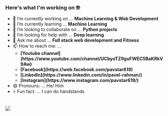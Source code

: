 ### Here's what I'm working on 🤓<br>



- 🔭 I’m currently working on ... <b>Machine Learning & Web Development</b>
- 🌱 I’m currently learning ... <b>Machine Learning</b>
- 👯 I’m looking to collaborate on ... <b>Python projects</b>
- 🤔 I’m looking for help with ... <b>Deep learning</b>
- 💬 Ask me about ... <b>Full stack web development and Fitness</b>
- 📫 How to reach me: ...
    <ul style="font-weight:bold;">
        <li>[Youtube channel](https://www.youtube.com/channel/UCbyoTZ9guFWEC5BaKRkV9Aw)</li>
        <li>[Facebook](https://web.facebook.com/pavstar619)</li>
        <li>[LinkedIn](https://www.linkedin.com/in/pavel-rahman/)</li>
        <li>[Instagram](https://www.instagram.com/pavstar619/)</li>
    </ul>
- 😄 Pronouns: ... He/ Him
- ⚡ Fun fact: ... I can do handstands

<br>
<image align="center" src="https://github-readme-stats.vercel.app/api?username=pavstar619&theme=dracula"> 
<br>

